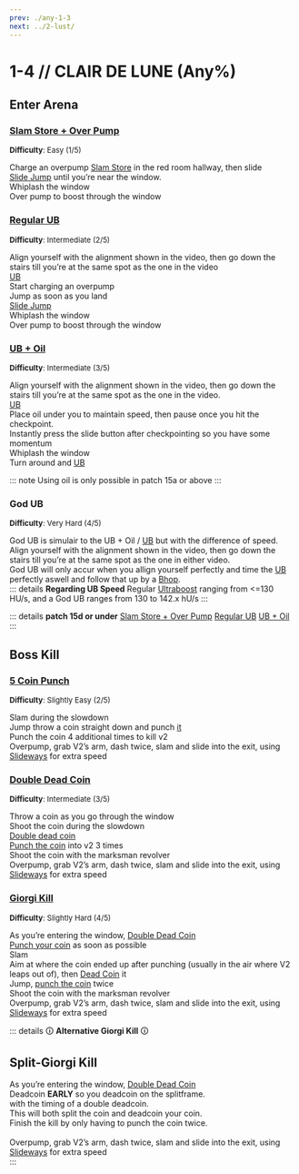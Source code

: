 ```yaml
---
prev: ./any-1-3
next: ../2-lust/
---
```


# 1-4 // CLAIR DE LUNE (Any%)

## Enter Arena

### [Slam Store + Over Pump](https:youtu.be//ytG8nZaw5Pk&t=0s)
<font size="2">
    <b>Difficulty</b>: Easy (1/5)
</font>

Charge an overpump
[Slam Store](/speedrun-tech.md#slam-store) in the red room hallway, then slide <br/>
[Slide Jump](/speedrun-tech.md#slide-jump) until you’re near the window. <br/>
Whiplash the window <br/>
Over pump to boost through the window <br/>

### [Regular UB](https://youtu.be/ytG8nZaw5Pk&t=13s)
<font size="2">
    <b>Difficulty</b>: Intermediate (2/5)
</font>

Align yourself with the alignment shown in the video, then go down the stairs till you’re at the same spot as the one in the video <br/>
[UB](/speedrun-tech.md#ub-ultraboost) <br/> 
Start charging an overpump <br/>
Jump as soon as you land <br/>
[Slide Jump](/speedrun-tech.md#slide-jump) <br/>
Whiplash the window <br/>
Over pump to boost through the window <br/>

### [UB + Oil](https://youtu.be/ytG8nZaw5Pk&t=29s)
<font size="2">
    <b>Difficulty</b>: Intermediate (3/5)
</font>

Align yourself with the alignment shown in the video, then go down the stairs till you’re at the same spot as the one in the video. <br/>
[UB](/speedrun-tech.md#ub-ultraboost) <br/>
Place oil under you to maintain speed, then pause once you hit the checkpoint. <br/>
Instantly press the slide button after checkpointing so you have some momentum <br/>
Whiplash the window <br/>
Turn around and [UB](/speedrun-tech.md#ub-ultraboost) <br/>

::: note
Using oil is only possible in patch 15a or above
:::

### God UB
<font size="2">
    <b>Difficulty</b>: Very Hard (4/5)
</font>

God UB is simulair to the UB + Oil / [UB](/speedrun-tech.md#ub-ultraboost) but with the difference of speed. <br/>
Align yourself with the alignment shown in the video, then go down the stairs till you’re at the same spot as the one in either video. <br/>
God UB will only accur when you allign yourself perfectly and time the [UB](/speedrun-tech.md#ub-ultraboost) perfectly aswell and follow that up by a [Bhop](/speedrun-tech.md#bhop). <br/>
::: details **Regarding UB Speed**
Regular [Ultraboost](/speedrun-tech.md#ub-ultraboost) ranging from <=130 HU/s, and a God UB ranges from 130 to 142.x hU/s 
:::

::: details **patch 15d or under**
[Slam Store + Over Pump](https://youtu.be/4uwNYTG6wPM)
[Regular UB](https://youtu.be/4uwNYTG6wPM&t=11s)
[UB + Oil](https://youtu.be/4uwNYTG6wPM&t=24s)
:::

## Boss Kill

### [5 Coin Punch](https://youtu.be/W8pI1cWF8lE)
<font size="2">
    <b>Difficulty</b>: Slightly Easy (2/5)
</font>

Slam during the slowdown <br/>
Jump throw a coin straight down and punch [it](/speedrun-tech.md#coin-punch) <br/>
Punch the coin 4 additional times to kill v2 <br/>
Overpump, grab V2’s arm, dash twice, slam and slide into the exit, using [Slideways](/speedrun-tech.md#slideways) for extra speed <br/>

### [Double Dead Coin](https://youtu.be/W8pI1cWF8lE&t=13s)
<font size="2">
    <b>Difficulty</b>: Intermediate (3/5)
</font>

Throw a coin as you go through the window <br/>
Shoot the coin during the slowdown <br/>
[Double dead coin](/speedrun-tech.md#double-dead-coin) <br/>
[Punch the coin](/speedrun-tech.md#coin-punch) into v2 3 times <br/>
Shoot the coin with the marksman revolver <br/>
Overpump, grab V2’s arm, dash twice, slam and slide into the exit, using [Slideways](/speedrun-tech.md#slideways) for extra speed <br/>

### [Giorgi Kill](https://youtu.be/W8pI1cWF8lE&t=24s)
<font size="2">
    <b>Difficulty</b>: Slightly Hard (4/5)
</font>

As you’re entering the window, [Double Dead Coin](/speedrun-tech.md#multi-deadcoin) <br/>
[Punch your coin](/speedrun-tech.md#coin-punch) as soon as possible <br/>
Slam <br/>
Aim at where the coin ended up after punching (usually in the air where V2 leaps out of), then [Dead Coin](/speedrun-tech.md#dead-coins) it <br/>
Jump, [punch the coin](/speedrun-tech.md#coin-punch) twice <br/>
Shoot the coin with the marksman revolver <br/>
Overpump, grab V2’s arm, dash twice, slam and slide into the exit, using [Slideways](/speedrun-tech.md#slideways) for extra speed <br/>

::: details 🛈 **Alternative Giorgi Kill** 🛈
## Split-Giorgi Kill
As you’re entering the window, [Double Dead Coin](/speedrun-tech.md#multi-deadcoin) <br/>
Deadcoin **EARLY** so you deadcoin on the splitframe. <br />
with the timing of a double deadcoin. <br />
This will both split the coin and deadcoin your coin. <br />
Finish the kill by only having to punch the coin twice. <br />
<br />
Overpump, grab V2’s arm, dash twice, slam and slide into the exit, using [Slideways](/speedrun-tech.md#slideways) for extra speed <br/>
:::
